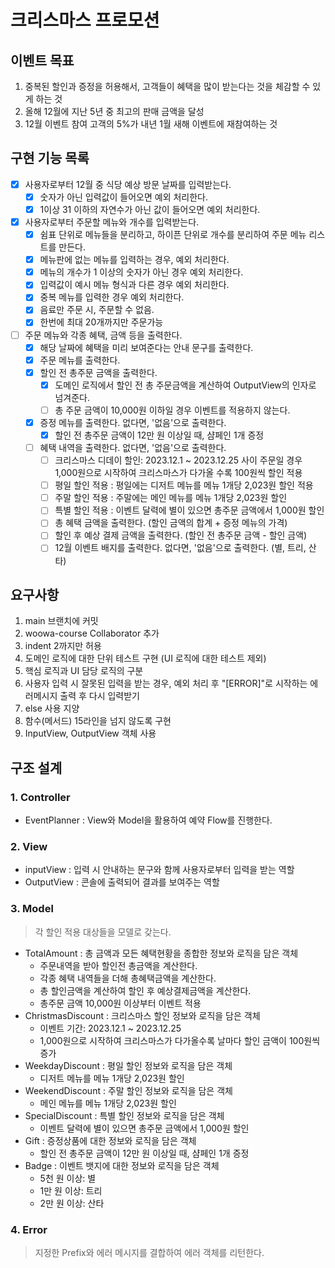 # 크리스마스 프로모션

## 이벤트 목표

1. 중복된 할인과 증정을 허용해서, 고객들이 혜택을 많이 받는다는 것을 체감할 수 있게 하는 것
2. 올해 12월에 지난 5년 중 최고의 판매 금액을 달성
3. 12월 이벤트 참여 고객의 5%가 내년 1월 새해 이벤트에 재참여하는 것

## 구현 기능 목록

- [x] 사용자로부터 12월 중 식당 예상 방문 날짜를 입력받는다.
  - [x] 숫자가 아닌 입력값이 들어오면 예외 처리한다.
  - [x] 1이상 31 이하의 자연수가 아닌 값이 들어오면 예외 처리한다.
- [x] 사용자로부터 주문할 메뉴와 개수를 입력받는다.
  - [x] 쉼표 단위로 메뉴들을 분리하고, 하이픈 단위로 개수를 분리하여 주문 메뉴 리스트를 만든다.
  - [x] 메뉴판에 없는 메뉴를 입력하는 경우, 예외 처리한다.
  - [x] 메뉴의 개수가 1 이상의 숫자가 아닌 경우 예외 처리한다.
  - [x] 입력값이 예시 메뉴 형식과 다른 경우 예외 처리한다.
  - [x] 중복 메뉴를 입력한 경우 예외 처리한다.
  - [x] 음료만 주문 시, 주문할 수 없음.
  - [x] 한번에 최대 20개까지만 주문가능
- [ ] 주문 메뉴와 각종 혜택, 금액 등을 출력한다.
  - [x] 해당 날짜에 혜택을 미리 보여준다는 안내 문구를 출력한다.
  - [x] 주문 메뉴를 출력한다.
  - [x] 할인 전 총주문 금액을 출력한다.
    - [x] 도메인 로직에서 할인 전 총 주문금액을 계산하여 OutputView의 인자로 넘겨준다.
    - [ ] 총 주문 금액이 10,000원 이하일 경우 이벤트를 적용하지 않는다.
  - [x] 증정 메뉴를 출력한다. 없다면, '없음'으로 출력한다.
    - [x] 할인 전 총주문 금액이 12만 원 이상일 때, 샴페인 1개 증정
  - [ ] 혜택 내역을 출력한다. 없다면, '없음'으로 출력한다.
    - [ ] 크리스마스 디데이 할인: 2023.12.1 ~ 2023.12.25 사이 주문일 경우 1,000원으로 시작하여 크리스마스가 다가올 수록 100원씩 할인 적용
    - [ ] 평일 할인 적용 : 평일에는 디저트 메뉴를 메뉴 1개당 2,023원 할인 적용
    - [ ] 주말 할인 적용 : 주말에는 메인 메뉴를 메뉴 1개당 2,023원 할인
    - [ ] 특별 할인 적용 : 이벤트 달력에 별이 있으면 총주문 금액에서 1,000원 할인
    - [ ] 총 혜택 금액을 출력한다. (할인 금액의 합계 + 증정 메뉴의 가격)
    - [ ] 할인 후 예상 결제 금액을 출력한다. (할인 전 총주문 금액 - 할인 금액)
    - [ ] 12월 이벤트 배지를 출력한다. 없다면, '없음'으로 출력한다. (별, 트리, 산타)

## 요구사항

1. main 브랜치에 커밋
2. woowa-course Collaborator 추가
3. indent 2까지만 허용
4. 도메인 로직에 대한 단위 테스트 구현 (UI 로직에 대한 테스트 제외)
5. 핵심 로직과 UI 담당 로직의 구분
6. 사용자 입력 시 잘못된 입력을 받는 경우, 예외 처리 후 "[ERROR]"로 시작하는 에러메시지 출력 후 다시 입력받기
7. else 사용 지양
8. 함수(메서드) 15라인을 넘지 않도록 구현
9. InputView, OutputView 객체 사용

## 구조 설계

### 1. Controller

- EventPlanner : View와 Model을 활용하여 예약 Flow를 진행한다.

### 2. View

- inputView : 입력 시 안내하는 문구와 함께 사용자로부터 입력을 받는 역할
- OutputView : 콘솔에 출력되어 결과를 보여주는 역할

### 3. Model

> 각 할인 적용 대상들을 모델로 갖는다.

- TotalAmount : 총 금액과 모든 혜택현황을 종합한 정보와 로직을 담은 객체
  - 주문내역을 받아 할인전 총금액을 계산한다.
  - 각종 혜택 내역들을 더해 총혜택금액을 계산한다.
  - 총 할인금액을 계산하여 할인 후 예상결제금액을 계산한다.
  - 총주문 금액 10,000원 이상부터 이벤트 적용
- ChristmasDiscount : 크리스마스 할인 정보와 로직을 담은 객체
  - 이벤트 기간: 2023.12.1 ~ 2023.12.25
  - 1,000원으로 시작하여 크리스마스가 다가올수록 날마다 할인 금액이 100원씩 증가
- WeekdayDiscount : 평일 할인 정보와 로직을 담은 객체
  - 디저트 메뉴를 메뉴 1개당 2,023원 할인
- WeekendDiscount : 주말 할인 정보와 로직을 담은 객체
  - 메인 메뉴를 메뉴 1개당 2,023원 할인
- SpecialDiscount : 특별 할인 정보와 로직을 담은 객체
  - 이벤트 달력에 별이 있으면 총주문 금액에서 1,000원 할인
- Gift : 증정상품에 대한 정보와 로직을 담은 객체
  - 할인 전 총주문 금액이 12만 원 이상일 때, 샴페인 1개 증정
- Badge : 이벤트 뱃지에 대한 정보와 로직을 담은 객체
  - 5천 원 이상: 별
  - 1만 원 이상: 트리
  - 2만 원 이상: 산타

### 4. Error

> 지정한 Prefix와 에러 메시지를 결합하여 에러 객체를 리턴한다.
